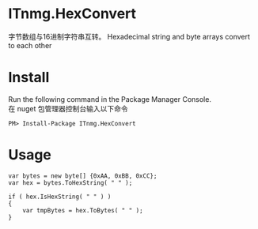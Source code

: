 # ITnmg.HexConvert
字节数组与16进制字符串互转。
Hexadecimal string and byte arrays convert to each other

# Install

Run the following command in the Package Manager Console.  
在 nuget 包管理器控制台输入以下命令

    PM> Install-Package ITnmg.HexConvert

# Usage
    
    var bytes = new byte[] {0xAA, 0xBB, 0xCC};
    var hex = bytes.ToHexString( " " );

    if ( hex.IsHexString( " " ) )
    {
        var tmpBytes = hex.ToBytes( " " );
    }